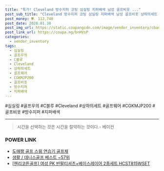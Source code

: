```yaml
--- 
title: "특가! Cleveland 방수지퍼 코팅 심실링 지퍼배색 남성 골프비옷 ..." 
post_sub_title: "Cleveland 방수지퍼 코팅 심실링 지퍼배색 남성 골프비옷 상하의세트 골프우의 골프웨어 CGKMJP200, 200 C블루" 
post_money: ₩. 112,740 
post_date: 2020.01.30 
post_img_url: https://static.coupangcdn.com/image/vendor_inventory/cbad/4a6a5a8d365deb3d6fb26f4298e443f88b501ac777252b69c643d629f4d9.jpg 
post_link_url: https://coupa.ng/bnHVsP 
categories: 
  - vendor_inventory 
tags: 
  - 심실링 
  - 골프우의 
  - C블루 
  - Cleveland 
  - 상하의세트 
  - 골프웨어 
  - CGKMJP200 
  - 골프비옷 
  - 방수지퍼 
  - 지퍼배색 
--- 
```

  #심실링 #골프우의 #C블루 #Cleveland #상하의세트 #골프웨어 #CGKMJP200 #골프비옷 #방수지퍼 #지퍼배색 
<hr> 

> 시간을 선택하는 것은 시간을 절약하는 것이다.- 베이컨 


### POWER LINK

* <a href="https://blog.naver.com/fasyy4321/221784377028" target="_blank">도매짱 골프 스윙 연습기 골프채</a>
* <a href="https://blog.naver.com/santokki14/221782458934" target="_blank">생활 / 데니스골프 베스트 ~57위</a>
* <a href="https://blog.naver.com/santokki14/221779285584" target="_blank">[헨리코튼골프] 여성 PK 반팔티셔츠+베이스레이어 2종세트 HCST815WSET</a>
